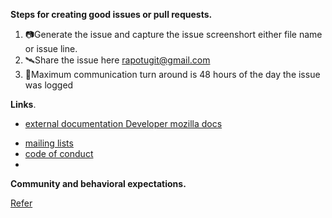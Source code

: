  **Steps for creating good issues or pull requests.**

1. 📷Generate the issue and capture the issue screenshort either file name or issue line.    
2. 🛰️Share the issue here rapotugit@gmail.com    
3. 📲Maximum communication turn around is 48 hours of the day the issue was logged    


**Links**.
- [external documentation Developer mozilla docs](https://developer.mozilla.org/docs/Learn/Tools_and_testing/Understanding_client-side_tools/Overview)
+ [mailing lists](rapotutigit@gmail.com)
+ [code of conduct](https://ca.indeed.com/career-advice/career-development/code-of-conduct-examples)
+
**Community and behavioral expectations.**

  [Refer](https://www.sbsd.k12.ca.us/Page/4679)
  
